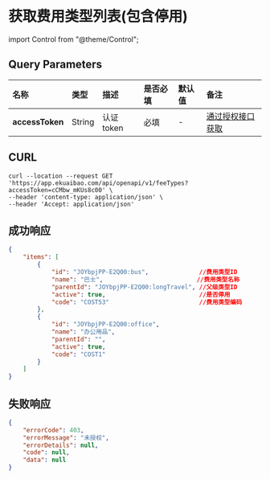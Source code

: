 # 获取费用类型列表(包含停用)

import Control from "@theme/Control";

<Control
method="GET"
url="/api/openapi/v1/feeTypes"
/>

## Query Parameters

| 名称 | 类型 | 描述 | 是否必填 | 默认值 | 备注 |
| :--- | :--- | :--- | :--- |:--- | :--- |
| **accessToken** | String | 认证token | 必填 | - | [通过授权接口获取](/docs/open-api/getting-started/auth) |

## CURL
```shell
curl --location --request GET 'https://app.ekuaibao.com/api/openapi/v1/feeTypes?accessToken=cCMbw_mKUs8c00' \
--header 'content-type: application/json' \
--header 'Accept: application/json'
```

## 成功响应
```json
{
    "items": [
        {
            "id": "JOYbpjPP-E2Q00:bus",              //费用类型ID
            "name": "巴士",                          //费用类型名称
            "parentId": "JOYbpjPP-E2Q00:longTravel", //父级类型ID
            "active": true,                          //是否停用
            "code": "COST53"                         //费用类型编码
        },
        {
            "id": "JOYbpjPP-E2Q00:office",
            "name": "办公用品",
            "parentId": "",
            "active": true,
            "code": "COST1"
        }
    ]
}
```

## 失败响应
```json
{
    "errorCode": 403,
    "errorMessage": "未授权",
    "errorDetails": null,
    "code": null,
    "data": null
}
```
